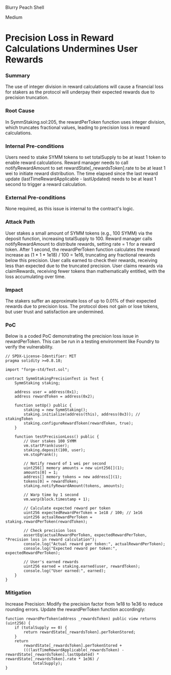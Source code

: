Blurry Peach Shell

Medium

# Precision Loss in Reward Calculations Undermines User Rewards

### Summary


The use of integer division in reward calculations will cause a financial loss for stakers as the protocol will underpay their expected rewards due to precision truncation.



### Root Cause

In SymmStaking.sol:205, the rewardPerToken function uses integer division, which truncates fractional values, leading to precision loss in reward calculations.

### Internal Pre-conditions


Users need to stake SYMM tokens to set totalSupply to be at least 1 token to enable reward calculations.
Reward manager needs to call notifyRewardAmount to set rewardState[_rewardsToken].rate to be at least 1 wei to initiate reward distribution.
The time elapsed since the last reward update (lastTimeRewardApplicable - lastUpdated) needs to be at least 1 second to trigger a reward calculation.


### External Pre-conditions

None required, as this issue is internal to the contract's logic.

### Attack Path

User stakes a small amount of SYMM tokens (e.g., 100 SYMM) via the deposit function, increasing totalSupply to 100.
Reward manager calls notifyRewardAmount to distribute rewards, setting rate = 1 for a reward token.
After 1 second, the rewardPerToken function calculates the reward increase as (1 * 1 * 1e18) / 100 = 1e16, truncating any fractional rewards below this precision.
User calls earned to check their rewards, receiving less than expected due to the truncated precision.
User claims rewards via claimRewards, receiving fewer tokens than mathematically entitled, with the loss accumulating over time.

### Impact


The stakers suffer an approximate loss of up to 0.01% of their expected rewards due to precision loss. The protocol does not gain or lose tokens, but user trust and satisfaction are undermined.



### PoC

Below is a coded PoC demonstrating the precision loss issue in rewardPerToken. This can be run in a testing environment like Foundry to verify the vulnerability.

```solidity
// SPDX-License-Identifier: MIT
pragma solidity >=0.8.18;

import "forge-std/Test.sol";

contract SymmStakingPrecisionTest is Test {
    SymmStaking staking;

    address user = address(0x1);
    address rewardToken = address(0x2);

    function setUp() public {
        staking = new SymmStaking();
        staking.initialize(address(this), address(0x3)); // stakingToken
        staking.configureRewardToken(rewardToken, true);
    }

    function testPrecisionLoss() public {
        // User stakes 100 SYMM
        vm.startPrank(user);
        staking.deposit(100, user);
        vm.stopPrank();

        // Notify reward of 1 wei per second
        uint256[] memory amounts = new uint256[](1);
        amounts[0] = 1;
        address[] memory tokens = new address[](1);
        tokens[0] = rewardToken;
        staking.notifyRewardAmount(tokens, amounts);

        // Warp time by 1 second
        vm.warp(block.timestamp + 1);

        // Calculate expected reward per token
        uint256 expectedRewardPerToken = 1e18 / 100; // 1e16
        uint256 actualRewardPerToken = staking.rewardPerToken(rewardToken);

        // Check precision loss
        assertEq(actualRewardPerToken, expectedRewardPerToken, "Precision loss in reward calculation");
        console.log("Actual reward per token:", actualRewardPerToken);
        console.log("Expected reward per token:", expectedRewardPerToken);

        // User's earned rewards
        uint256 earned = staking.earned(user, rewardToken);
        console.log("User earned:", earned);
    }
}
```

### Mitigation

Increase Precision:
Modify the precision factor from 1e18 to 1e36 to reduce rounding errors. Update the rewardPerToken function accordingly:
```solidity
function rewardPerToken(address _rewardsToken) public view returns (uint256) {
    if (totalSupply == 0) {
        return rewardState[_rewardsToken].perTokenStored;
    }
    return
        rewardState[_rewardsToken].perTokenStored +
        (((lastTimeRewardApplicable(_rewardsToken) - rewardState[_rewardsToken].lastUpdated) * rewardState[_rewardsToken].rate * 1e36) /
            totalSupply);
}
```